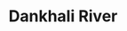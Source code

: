 ---
title: "Dankhali River"
title_bn: "দানখালি নদী"
description: "Tiakhali river is the orgin area of this river that is at Amtoli upazila and then ends by meeting with Tepua river."
---